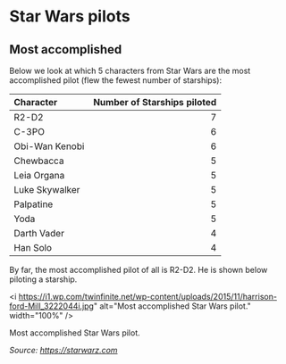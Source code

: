 Star Wars pilots
================

## Most accomplished

Below we look at which 5 characters from Star Wars are the most
accomplished pilot (flew the fewest number of starships):

| Character      | Number of Starships piloted |
| :------------- | --------------------------: |
| R2-D2          |                           7 |
| C-3PO          |                           6 |
| Obi-Wan Kenobi |                           6 |
| Chewbacca      |                           5 |
| Leia Organa    |                           5 |
| Luke Skywalker |                           5 |
| Palpatine      |                           5 |
| Yoda           |                           5 |
| Darth Vader    |                           4 |
| Han Solo       |                           4 |

By far, the most accomplished pilot of all is R2-D2. He is shown below
piloting a starship.

<div class="figure">

<i https://i1.wp.com/twinfinite.net/wp-content/uploads/2015/11/harrison-ford-Mill_3222044i.jpg" alt="Most accomplished Star Wars pilot." width="100%" />

<p class="caption">

Most accomplished Star Wars pilot.

</p>

</div>

*Source: <https://starwarz.com>*
